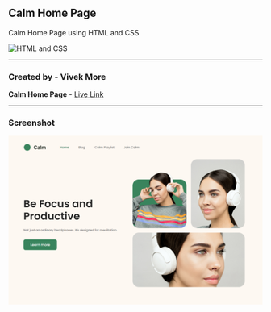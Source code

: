 ## Calm Home Page

Calm Home Page using HTML and CSS

![HTML and CSS](https://img.shields.io/badge/HTML-CSS-success)

---

### Created by - Vivek More

**Calm Home Page** - [Live Link](https://mrvivekmore-calm-home-page.netlify.app/)

---

### Screenshot

![Project Screenshot](./Screenshot.png)
